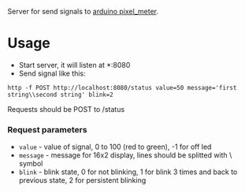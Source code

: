 Server for send signals to [arduino pixel_meter](https://github.com/popstas/arduino-pixel-meter).

# Usage
- Start server, it will listen at *:8080
- Send signal like this:
```
http -f POST http://localhost:8080/status value=50 message='first string\\second string' blink=2
```

Requests should be POST to /status

### Request parameters
- `value` - value of signal, 0 to 100 (red to green), -1 for off led
- `message` - message for 16x2 display, lines should be splitted with \ symbol
- `blink` - blink state, 0 for not blinking, 1 for blink 3 times and back to previous state, 2 for persistent blinking
